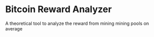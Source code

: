 # Bitcoin Reward Analyzer
A theoretical tool to analyze the reward from mining mining pools on average
